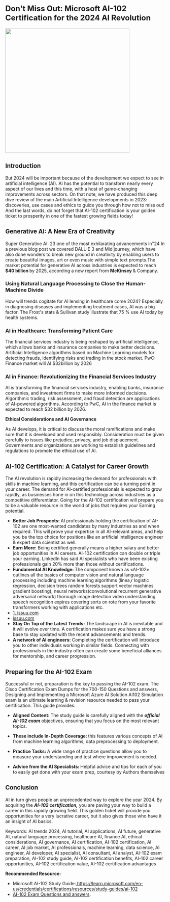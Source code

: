 <h1 dir="ltr"><span style="font-size: 18pt;">Don't Miss Out: Microsoft AI-102 Certification for the 2024 AI Revolution</span></h1><p><span style="font-size: 18pt;"><img src="https://learn.microsoft.com/en-us/media/learn/certification/badges/microsoft-certified-associate-badge.svg" width="391" height="391"></span></p><h2 dir="ltr"><span style="font-size: 14pt;">Introduction</span></h2><p dir="ltr">But 2024 will be important because of the development we expect to see in artificial intelligence (AI). AI has the potential to transform nearly every aspect of our lives and this time, with a host of game-changing improvements across sectors. On that note, we have produced this deep dive review of the main Artificial Intelligence developments in 2023: discoveries, use cases and ethics to guide you through how not to miss out! And the last words, do not forget that AI-102 certification is your golden ticket to prosperity in one of the fastest growing fields today!</p><h2 dir="ltr"><span style="font-size: 14pt;">Generative AI: A New Era of Creativity</span></h2><p dir="ltr">Super Generative AI: 23 one of the most exhilarating advancements in"24 In a previous blog post we covered DALL-E 3 and Mid journey, which have also done wonders to break new ground in creativity by enabling users to create beautiful images, art or even music with simple text prompts.The market potential for generative AI across industries is expected to reach<strong> $40 billion </strong>by 2025, according a new report from <strong>McKinsey </strong>&amp; Company.</p><h3 dir="ltr"><span style="font-size: 12pt;">Using Natural Language Processing to Close the Human-Machine Divide</span></h3><p dir="ltr">How will trends cogitate for AI lensing in healthcare come 2024? Especially in diagnosing diseases and implementing treatment cases, AI was a big factor. The Frost's stats &amp; Sullivan study illustrate that 75 % use AI today by health systems.</p><h3 dir="ltr"><span style="font-size: 12pt;">AI in Healthcare: Transforming Patient Care</span></h3><p dir="ltr">The financial services industry is being reshaped by artificial intelligence, which allows banks and insurance companies to make better decisions. Artificial Intelligence algorithms based on Machine Learning models for detecting frauds, identifying risks and trading in the stock market. PwC: Finance market will AI $32billion by 2026</p><h3 dir="ltr"><span style="font-size: 12pt;">AI in Finance: Revolutionizing the Financial Services Industry</span></h3><p dir="ltr">AI is transforming the financial services industry, enabling banks, insurance companies, and investment firms to make more informed decisions. Algorithmic trading, risk assessment, and fraud detection are applications of AI-powered algorithms. According to PwC, AI in the finance market is expected to reach $32 billion by 2026.</p><p dir="ltr"><strong>Ethical Considerations and AI Governance</strong></p><p dir="ltr">As AI develops, it is critical to discuss the moral ramifications and make sure that it is developed and used responsibly. Consideration must be given carefully to issues like prejudice, privacy, and job displacement. Governments and organizations are working to establish guidelines and regulations to promote the ethical use of AI.</p><h2 dir="ltr"><span style="font-size: 14pt;">AI-102 Certification: A Catalyst for Career Growth</span></h2><p dir="ltr">The AI revolution is rapidly increasing the demand for professionals with skills in machine learning, and this certification can be a turning point in your career. The demand for AI-certified professionals is expected to grow rapidly, as businesses hone in on this technology across industries as a competitive differentiator. Going for the AI-102 certification will prepare you to be a valuable resource in the world of jobs that requires your Earning potential.</p><ul><li dir="ltr" role="presentation"><strong>Better Job Prospects: </strong>AI professionals holding the certification of AI-102 are one most-wanted candidates by many industries as and when required. This will prove your expertise in all AI-relevant areas, and help you be the top choice for positions like an artificial intelligence engineer &amp; expert data scientist as well.</li><li dir="ltr" role="presentation"><strong>Earn More:</strong> Being certified generally means a higher salary and better job opportunities in AI careers. AI-102 certification can double or triple your earning. LinkedIn has said AI specialists who have been existing professionals gain 20% more than those without certifications.</li><li dir="ltr" role="presentation"><strong>Fundamental AI Knowledge: </strong>The component known as &laquo;AI-102&raquo; outlines all the basics of computer vision and natural language processing including machine learning algorithms (linea,r logistic regression, decision trees random forests support vector machines gradient boosting), neural networks(convolutional recurrent generative adversarial network) thorough image detection video understanding speech recognition expires covering sorts on rote from your favorite transformers working with applications etc.</li><li dir="ltr" role="presentation"><a href="https://issuu.com/kumarashish33/docs/machine_learning_institute_in_gurgaon.pptx">1. issuu.com</a></li><li dir="ltr" role="presentation"><a href="https://issuu.com/kumarashish33/docs/machine_learning_institute_in_gurgaon.pptx">issuu.com</a></li><li dir="ltr" role="presentation"><strong>Stay On Top of the Latest Trends:</strong> The landscape in AI is inevitable and it will evolve over time. A certification makes sure you have a strong base to stay updated with the recent advancements and trends.</li><li dir="ltr" role="presentation"><strong>A network of AI engineers:</strong> Completing the certification will introduce you to other individuals working in similar fields. Connecting with professionals in the industry often can create some beneficial alliances for mentorship, and career progression.</li></ul><h2 dir="ltr"><span style="font-size: 14pt;">Preparing for the AI-102 Exam</span></h2><p dir="ltr">Successful or not, preparation is the key to passing the AI-102 exam. The Cisco Certification Exam Dumps for the 700-150 Questions and answers, Designing and Implementing a Microsoft Azure AI Solution Ai102 Simulation exam is an ultimate learning &amp; revision resource needed to pass your certification. This guide provides:</p><ul><li dir="ltr" aria-level="1"><p dir="ltr" role="presentation"><strong>Aligned Content: </strong>The study guide is carefully aligned with the <em><strong>official AI-102 exam</strong></em> objectives, ensuring that you focus on the most relevant topics.</p></li><li dir="ltr" aria-level="1"><p dir="ltr" role="presentation"><strong>These include In-Depth Coverage: </strong>this features various concepts of AI from machine learning algorithms, data preprocessing to deployment.</p></li><li dir="ltr" aria-level="1"><p dir="ltr" role="presentation"><strong>Practice Tasks: </strong>A wide range of practice questions allow you to measure your understanding and test where improvement is needed.</p></li><li dir="ltr" aria-level="1"><p dir="ltr" role="presentation"><strong>Advice from the AI Specialists: </strong>Helpful advice and tips for each of you to easily get done with your exam prep, courtesy by Authors themselves</p></li></ul><h2 dir="ltr"><span style="font-size: 14pt;">Conclusion</span></h2><p dir="ltr">AI in turn gives people an unprecedented way to explore the year 2024. By acquiring the <em><strong>AI-102 certification,</strong></em> you are paving your way to build a career in this rapidly growing field. This golden ticket will provide you opportunities for a very lucrative career, but it also gives those who have it an insight of AI basics.</p><p dir="ltr">Keywords: AI trends 2024, AI tutorial, AI applications, AI future, generative AI, natural language processing, healthcare AI, finance AI, ethical considerations, AI governance, AI certification, AI-102 certification, AI career, AI job market, AI professionals, machine learning, data science, AI engineer, AI developer, AI specialist, AI consultant, AI analyst, AI-102 exam preparation, AI-102 study guide, AI-102 certification benefits, AI-102 career opportunities, AI-102 certification value, AI-102 certification advantages</p><p dir="ltr"><strong>Recommended Resource:</strong></p><ul><li dir="ltr" role="presentation">Microsoft AI-102 Study Guide:<a href="https://learn.microsoft.com/en-us/credentials/certifications/resources/study-guides/ai-102"> https://learn.microsoft.com/en-us/credentials/certifications/resources/study-guides/ai-102</a></li><li dir="ltr" role="presentation"><a href="https://www.examdumps.co/ai-102-exam-dumps.html">AI-102 Exam Questions and answers</a>.</li></ul>
